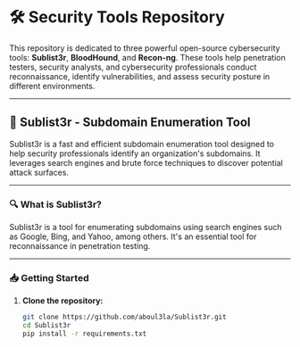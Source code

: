 # 🛠️ Security Tools Repository

This repository is dedicated to three powerful open-source cybersecurity tools: **Sublist3r**, **BloodHound**, and **Recon-ng**. These tools help penetration testers, security analysts, and cybersecurity professionals conduct reconnaissance, identify vulnerabilities, and assess security posture in different environments.  

---

## 🐬 Sublist3r - Subdomain Enumeration Tool

Sublist3r is a fast and efficient subdomain enumeration tool designed to help security professionals identify an organization's subdomains. It leverages search engines and brute force techniques to discover potential attack surfaces.

---

### 🔍 What is Sublist3r?  
Sublist3r is a tool for enumerating subdomains using search engines such as Google, Bing, and Yahoo, among others. It's an essential tool for reconnaissance in penetration testing.

---

### 📥 Getting Started

1. **Clone the repository:**
   ```bash
   git clone https://github.com/aboul3la/Sublist3r.git
   cd Sublist3r
   pip install -r requirements.txt
